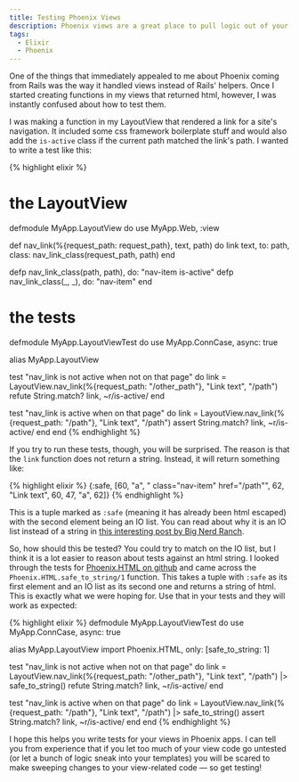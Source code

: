 ```yaml
---
title: Testing Phoenix Views
description: Phoenix views are a great place to pull logic out of your templates, but they can be confusing to test due to the way Phoenix generates html. Peter explains how to test them properly.
tags:
  - Elixir
  - Phoenix
---
```


One of the things that immediately appealed to me about Phoenix coming from
Rails was the way it handled views instead of Rails' helpers. Once I started
creating functions in my views that returned html, however, I was instantly
confused about how to test them.

I was making a function in my LayoutView that rendered a link for a site's
navigation. It included some css framework boilerplate stuff and would also add
the `is-active` class if the current path matched the link's path. I wanted to
write a test like this:

{% highlight elixir %}
# the LayoutView
defmodule MyApp.LayoutView do
  use MyApp.Web, :view

  def nav_link(%{request_path: request_path}, text, path) do
    link text, to: path, class: nav_link_class(request_path, path)
  end

  defp nav_link_class(path, path), do: "nav-item is-active"
  defp nav_link_class(_, _), do: "nav-item"
end

# the tests
defmodule MyApp.LayoutViewTest do
  use MyApp.ConnCase, async: true

  alias MyApp.LayoutView

  test "nav_link is not active when not on that page" do
    link = LayoutView.nav_link(%{request_path: "/other_path"}, "Link text", "/path")
    refute String.match? link, ~r/is-active/
  end

  test "nav_link is active when on that page" do
    link = LayoutView.nav_link(%{request_path: "/path"}, "Link text", "/path")
    assert String.match? link, ~r/is-active/
  end
end
{% endhighlight %}

If you try to run these tests, though, you will be surprised. The reason is that
the `link` function does not return a string. Instead, it will return something
like:

{% highlight elixir %}
{:safe, [60, "a", " class=\"nav-item\" href=\"/path\"", 62, "Link text", 60, 47, "a", 62]}
{% endhighlight %}

This is a tuple marked as `:safe` (meaning it has already been html escaped)
with the second element being an IO list. You can read about why it is an IO
list instead of a string in [this interesting post by Big Nerd
Ranch](https://www.bignerdranch.com/blog/elixir-and-io-lists-part-2-io-lists-in-phoenix/).

So, how should this be tested? You could try to match on the IO list, but I
think it is a lot easier to reason about tests against an html string. I looked
through the tests for [Phoenix.HTML on
github](https://github.com/phoenixframework/phoenix_html) and came across the
`Phoenix.HTML.safe_to_string/1` function. This takes a tuple with `:safe` as its
first element and an IO list as its second one and returns a string of html.
This is exactly what we were hoping for. Use that in your tests and they will
work as expected:

{% highlight elixir %}
defmodule MyApp.LayoutViewTest do
  use MyApp.ConnCase, async: true

  alias MyApp.LayoutView
  import Phoenix.HTML, only: [safe_to_string: 1]

  test "nav_link is not active when not on that page" do
    link = LayoutView.nav_link(%{request_path: "/other_path"}, "Link text", "/path")
    |> safe_to_string()
    refute String.match? link, ~r/is-active/
  end

  test "nav_link is active when on that page" do
    link = LayoutView.nav_link(%{request_path: "/path"}, "Link text", "/path")
    |> safe_to_string()
    assert String.match? link, ~r/is-active/
  end
end
{% endhighlight %}

I hope this helps you write tests for your views in Phoenix apps. I can tell you
from experience that if you let too much of your view code go untested (or let a
bunch of logic sneak into your templates) you will be scared to make sweeping
changes to your view-related code &mdash; so get testing!
